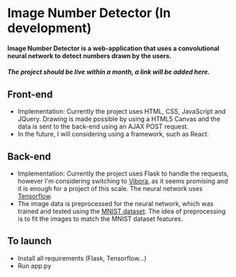 # Image Number Detector (In development)

#### Image Number Detector is a web-application that uses a convolutional neural network to detect numbers drawn by the users.

##### The project should be live within a month, a link will be added here.

## Front-end

* Implementation: Currently the project uses HTML, CSS, JavaScript and JQuery. Drawing is made possible by using a HTML5 Canvas and the data is sent to the back-end using an AJAX POST request.
* In the future, I will considering using a framework, such as React.

## Back-end

* Implementation: Currently the project uses Flask to handle the requests, however I'm considering switching to [Vibora](https://github.com/vibora-io/vibora), as it seems promising and it is enough for a project of this scale. The neural network uses [Tensorflow](https://www.tensorflow.org/). 
* The image data is preprocessed for the neural network, which was trained and tested using the [MNIST dataset](http://yann.lecun.com/exdb/mnist/). The idea of preprocessing is to fit the images to match the MNIST dataset features.

## To launch
* Install all requirements (Flask, Tensorflow...)
* Run app.py
